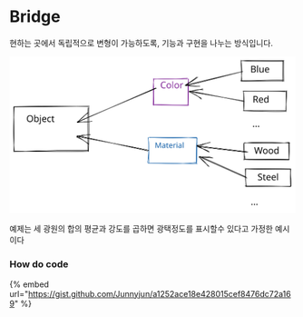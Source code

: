 # Bridge

현하는 곳에서 독립적으로 변형이 가능하도록, 기능과 구현을 나누는 방식입니다.

<img src="../../.gitbook/assets/file.drawing.svg" alt="" class="gitbook-drawing">

예제는 세 광원의 합의 평균과 강도를 곱하면  광택정도를 표시할수 있다고 가정한 예시이다



### How do code

{% embed url="https://gist.github.com/Junnyjun/a1252ace18e428015cef8476dc72a169" %}
